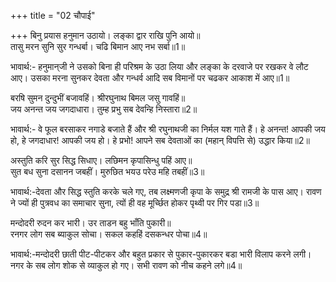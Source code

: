 +++
title = "02 चौपाई"

+++
बिनु प्रयास हनुमान उठायो। लङ्का द्वार राखि पुनि आयो॥  
तासु मरन सुनि सुर गन्धर्बा। चढि बिमान आए नभ सर्बा॥1॥  

भावार्थ:- हनुमान्‌जी ने उसको बिना ही परिश्रम के उठा लिया और लङ्का के दरवाजे पर रखकर वे लौट आए। उसका मरना सुनकर देवता और गन्धर्व आदि सब विमानों पर चढकर आकाश में आए॥1॥  

बरषि सुमन दुन्दुभीं बजावहिं। श्रीरघुनाथ बिमल जसु गावहिं॥  
जय अनन्त जय जगदाधारा। तुम्ह प्रभु सब देवन्हि निस्तारा॥2॥  

भावार्थ:- वे फूल बरसाकर नगाडे बजाते हैं और श्री रघुनाथजी का निर्मल यश गाते हैं। हे अनन्त! आपकी जय हो, हे जगदाधार! आपकी जय हो। हे प्रभो! आपने सब देवताओं का (महान्‌ विपत्ति से) उद्धार किया॥2॥  

अस्तुति करि सुर सिद्ध सिधाए। लछिमन कृपासिन्धु पहिं आए॥  
सुत बध सुना दसानन जबहीं। मुरुछित भयउ परेउ महि तबहीं॥3॥  

भावार्थ:-देवता और सिद्ध स्तुति करके चले गए, तब लक्ष्मणजी कृपा के समुद्र श्री रामजी के पास आए। रावण ने ज्यों ही पुत्रवध का समाचार सुना, त्यों ही वह मूर्च्छित होकर पृथ्वी पर गिर पडा॥3॥  

मन्दोदरी रुदन कर भारी। उर ताडन बहु भाँति पुकारी॥  
रनगर लोग सब ब्याकुल सोचा। सकल कहहिं दसकन्धर पोचा॥4॥  

भावार्थ:-मन्दोदरी छाती पीट-पीटकर और बहुत प्रकार से पुकार-पुकारकर बडा भारी विलाप करने लगी। नगर के सब लोग शोक से व्याकुल हो गए। सभी रावण को नीच कहने लगे॥4॥  
